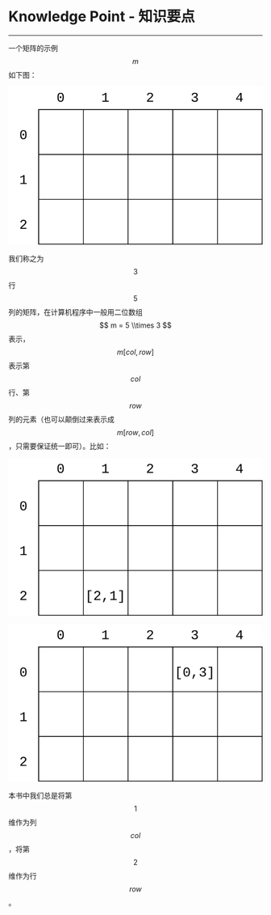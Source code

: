 <script type="text/javascript" src="https://cdn.mathjax.org/mathjax/latest/MathJax.js?config=TeX-AMS-MML_HTMLorMML"/></script>

# Knowledge Point - 知识要点

* * *

一个矩阵的示例$$ m $$如下图：

![KnowledgePoint1.svg](../res/KnowledgePoint1.svg)

我们称之为$$ 3 $$行$$ 5 $$列的矩阵，在计算机程序中一般用二位数组$$ m = 5 \\times 3 $$表示，$$ m[col, row] $$表示第$$ col $$行、第$$ row $$列的元素（也可以颠倒过来表示成$$ m[row, col] $$，只需要保证统一即可）。比如：

![KnowledgePoint2.svg](../res/KnowledgePoint2.svg)

![KnowledgePoint3.svg](../res/KnowledgePoint3.svg)

本书中我们总是将第$$ 1 $$维作为列$$ col $$，将第$$ 2 $$维作为行$$ row $$。
